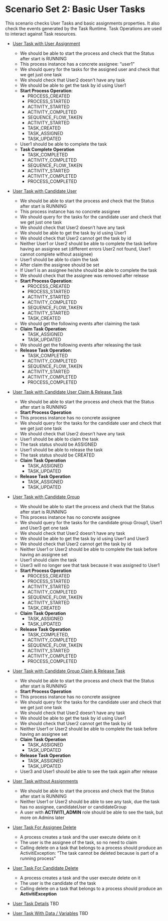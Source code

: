 # Scenario Set 2: Basic User Tasks
This scenario checks User Tasks and basic assignments properties. It also check the events generated by the Task Runtime. Task Operations are used to interact against Task resources. 

- [User Task with User Assignment](https://github.com/salaboy/bpmn-scenarios/blob/master/processes/UserTask%20with%20Assignee.bpmn20.xml) 
  - We should be able to start the process and check that the Status after start is RUNNING
  - This process instance has a concrete assignee: “user1”
  - We should query for the tasks for the assigned user and check that we get just one task
  - We should check that User2 doesn’t have any task
  - We should be able to get the task by id using User1 
  - **Start Process Operation**: 
    - PROCESS_CREATED
    - PROCESS_STARTED
    - ACTIVITY_STARTED
    - ACTIVITY_COMPLETED
    - SEQUENCE_FLOW_TAKEN
    - ACTIVITY_STARTED
    - TASK_CREATED
    - TASK_ASSIGNED
    - TASK_UPDATED
  - User1 should be able to complete the task	
  - **Task Complete Operation**
    - TASK_COMPLETED
    - ACTIVITY_COMPLETED
    - SEQUENCE_FLOW_TAKEN
    - ACTIVITY_STARTED
    - ACTIVITY_COMPLETED
    - PROCESS_COMPLETED
- [User Task with Candidate User](https://github.com/salaboy/bpmn-scenarios/blob/master/processes/UserTask%20with%20CandidateUser.bpmn20.xml) 
  - We should be able to start the process and check that the Status after start is RUNNING
  - This process instance has no concrete assignee
  - We should query for the tasks for the candidate user and check that we get just one task
  - We should check that User2 doesn’t have any task
  - We should be able to get the task by id using User1 
  - We should check that User2 cannot get the task by id
  - Neither User1 or User2 should be able to complete the task before having an assignee set (different errors User2 not found, User1 cannot complete without assignee)
  - User1 should be able to claim the task
  - After claim the assignee should be set
  - If User1 is an assignee he/she should be able to complete the task
  - We should check that the assignee was removed after release
  - **Start Process Operation**:
    - PROCESS_CREATED
    - PROCESS_STARTED
    - ACTIVITY_STARTED
    - ACTIVITY_COMPLETED
    - SEQUENCE_FLOW_TAKEN
    - ACTIVITY_STARTED
    - TASK_CREATED
  - We should get the following events after claiming the task
  - **Claim Task Operation**:
    - TASK_ASSIGNED
    - TASK_UPDATED
  - We should get the following events after releasing the task
  - **Release Task Operation**: 
    - TASK_COMPLETED
    - ACTIVITY_COMPLETED
    - SEQUENCE_FLOW_TAKEN
    - ACTIVITY_STARTED
    - ACTIVITY_COMPLETED
    - PROCESS_COMPLETED

- [User Task with Candidate User Claim & Release Task](https://github.com/salaboy/bpmn-scenarios/blob/master/processes/UserTask%20with%20CandidateUser.bpmn20.xml)
  - We should be able to start the process and check that the Status after start is RUNNING
  - **Start Process Operation**
  - This process instance has no concrete assignee
  - We should query for the tasks for the candidate user and check that we get just one task
  - We should check that User2 doesn’t have any task
  - User1 should be able to claim the task
  - The task status should be ASSIGNED
  - User1 should be able to release the task
  - The task status should be CREATED
  - **Claim Task Operation**
    - TASK_ASSIGNED
    - TASK_UPDATED
  - **Release Task Operation**
    - TASK_ASSIGNED
    - TASK_UPDATED

- [User Task with Candidate Group](https://github.com/salaboy/bpmn-scenarios/blob/master/processes/UserTask%20with%20CandidateGroup.bpmn20.xml) 
  - We should be able to start the process and check that the Status after start is RUNNING
  - This process instance has no concrete assignee
  - We should query for the tasks for the candidate group Group1, User1 and User3 get one task
  - We should check that User2 doesn’t have any task
  - We should be able to get the task by id using User1 and User3
  - We should check that User2 cannot get the task by id
  - Neither User1 or User2 should be able to complete the task before having an assignee set
  - User1 should claim the task
  - User3 will no longer see that task because it was assigned to User1
  - **Start Process Operation**
    - PROCESS_CREATED
    - PROCESS_STARTED
    - ACTIVITY_STARTED
    - ACTIVITY_COMPLETED
    - SEQUENCE_FLOW_TAKEN
    - ACTIVITY_STARTED
    - TASK_CREATED
  - **Claim Task Operation**
    - TASK_ASSIGNED
    - TASK_UPDATED
  - **Release Task Operation**
    - TASK_COMPLETED,
    - ACTIVITY_COMPLETED
    - SEQUENCE_FLOW_TAKEN
    - ACTIVITY_STARTED
    - ACTIVITY_COMPLETED
    - PROCESS_COMPLETED

- [User Task with Candidate Group Claim & Release Task](https://github.com/salaboy/bpmn-scenarios/blob/master/processes/UserTask%20with%20CandidateGroup.bpmn20.xml)
  - We should be able to start the process and check that the Status after start is RUNNING
  - **Start Process Operation**
  - This process instance has no concrete assignee
  - We should query for the tasks for the candidate user and check that we get just one task
  - We should check that User2 doesn’t have any task
  - We should be able to get the task by id using User1 
  - We should check that User2 cannot get the task by id
  - Neither User1 or User2 should be able to complete the task before having an assignee set
  - **Claim Task Operation**
    - TASK_ASSIGNED
    - TASK_UPDATED
  - **Release Task Operation**
    - TASK_ASSIGNED
    - TASK_UPDATED
  - User3 and User1 should be able to see the task again after release

- [User Task without Assignments](https://github.com/salaboy/bpmn-scenarios/blob/master/processes/UserTask%20with%20no%20User%20or%20Group%20Assignment.bpmn20.xml) 
  - We should be able to start the process and check that the Status after start is RUNNING
  - Neither User1 or User2 should be able to see any task, due the task has no assignee, candidateUser or candidateGroup
  - A user with **ACTIVITI_ADMIN** role should be able to see the task, but more on Admins later

- [User Task For Assignee Delete](https://github.com/salaboy/bpmn-scenarios/blob/master/processes/UserTask%20with%20Assignee.bpmn20.xml)
  - A process creates a task and the user execute delete on it
  - The user is the assignee of the task, so no need to claim
  - Calling delete on a task that belongs to a process should produce an ActivitiException: “The task cannot be deleted because is part of a running process”

- [User Task For Candidate Delete](https://github.com/salaboy/bpmn-scenarios/blob/master/processes/UserTask%20with%20CandidateUser.bpmn20.xml) 
  - A process creates a task and the user execute delete on it
  - The user is the candidate of the task
  - Calling delete on a task that belongs to a process should produce an **ActivitiException**

- [User Task Details]() TBD


- [User Task With Data / Variables]() TBD
